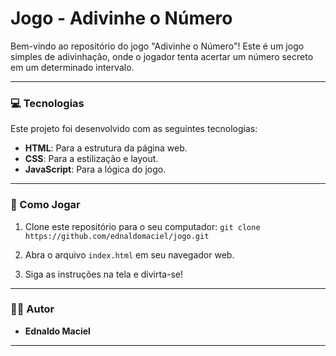 # Jogo - Adivinhe o Número

Bem-vindo ao repositório do jogo "Adivinhe o Número"! Este é um jogo simples de adivinhação, onde o jogador tenta acertar um número secreto em um determinado intervalo.

---

### 💻 Tecnologias

Este projeto foi desenvolvido com as seguintes tecnologias:

* **HTML**: Para a estrutura da página web.
* **CSS**: Para a estilização e layout.
* **JavaScript**: Para a lógica do jogo.

---

### 🚀 Como Jogar

1.  Clone este repositório para o seu computador:
    `git clone https://github.com/ednaldomaciel/jogo.git`

2.  Abra o arquivo `index.html` em seu navegador web.

3.  Siga as instruções na tela e divirta-se!

---

### 👨‍💻 Autor

- **Ednaldo Maciel**

---

